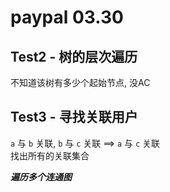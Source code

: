 # paypal 03.30

## Test2 - 树的层次遍历

不知道该树有多少个起始节点, 没AC

## Test3 - 寻找关联用户

 `a` 与 `b` 关联, `b` 与 `c` 关联 ==> `a` 与 `c` 关联  
找出所有的关联集合  

***遍历多个连通图***